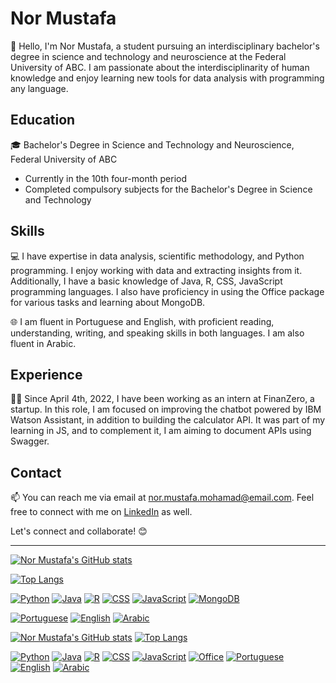 # Nor Mustafa

👋 Hello, I'm Nor Mustafa, a student pursuing an interdisciplinary bachelor's degree in science and technology and neuroscience at the Federal University of ABC. I am passionate about the interdisciplinarity of human knowledge and enjoy learning new tools for data analysis with programming any language.

## Education

🎓 Bachelor's Degree in Science and Technology and Neuroscience, Federal University of ABC

- Currently in the 10th four-month period
- Completed compulsory subjects for the Bachelor's Degree in Science and Technology

## Skills

💻 I have expertise in data analysis, scientific methodology, and Python programming. I enjoy working with data and extracting insights from it. Additionally, I have a basic knowledge of Java, R, CSS, JavaScript programming languages. I also have proficiency in using the Office package for various tasks and learning about MongoDB.

🌐 I am fluent in Portuguese and English, with proficient reading, understanding, writing, and speaking skills in both languages. I am also fluent in Arabic.

## Experience

👩‍💻 Since April 4th, 2022, I have been working as an intern at FinanZero, a startup. In this role, I am focused on improving the chatbot powered by IBM Watson Assistant, in addition to building the calculator API. It was part of my learning in JS, and to complement it, I am aiming to document APIs using Swagger.

## Contact

📫 You can reach me via email at nor.mustafa.mohamad@email.com. Feel free to connect with me on [LinkedIn](https://www.linkedin.com/in/nor-mustafa) as well.

Let's connect and collaborate! 😊

---

[![Nor Mustafa's GitHub stats](https://github-readme-stats.vercel.app/api?username=kibum0622&show_icons=true&theme=radical)](https://github.com/kibum0622)

[![Top Langs](https://github-readme-stats.vercel.app/api/top-langs/?username=kibum0622&layout=compact&theme=radical)](https://github.com/kibum0622)

[![Python](https://img.shields.io/badge/-Python-3776AB?style=flat&logo=python&logoColor=white)](#)
[![Java](https://img.shields.io/badge/-Java-007396?style=flat&logo=java&logoColor=white)](#)
[![R](https://img.shields.io/badge/-R-276DC3?style=flat&logo=r&logoColor=white)](#)
[![CSS](https://img.shields.io/badge/-CSS-1572B6?style=flat&logo=css3&logoColor=white)](#)
[![JavaScript](https://img.shields.io/badge/-JavaScript-F7DF1E?style=flat&logo=javascript&logoColor=black)](#)
[![MongoDB](https://img.shields.io/badge/-MongoDB-47A248?style=flat&logo=mongodb&logoColor=white)](#)

[![Portuguese](https://img.shields.io/badge/-Portuguese-FF4500?style=flat&logoColor=white)](#)
[![English](https://img.shields.io/badge/-English-21759B?style=flat&logoColor=white)](#)
[![Arabic](https://img.shields.io/badge/-Arabic-000000?style=flat&logoColor=white)](#)








[![Nor Mustafa's GitHub stats](https://github-readme-stats.vercel.app/api?username=NorMustafa&show_icons=true&theme=kibum)](https://github.com/NorMustafa)
[![Top Langs](https://github-readme-stats.vercel.app/api/top-langs/?username=NorMustafa&layout=compact&theme=kibum)](https://github.com/NorMustafa)

[![Python](https://img.shields.io/badge/-Python-3776AB?style=flat&logo=python&logoColor=white)](https://www.python.org/)
[![Java](https://img.shields.io/badge/-Java-007396?style=flat&logo=java&logoColor=white)](https://www.java.com/)
[![R](https://img.shields.io/badge/-R-276DC3?style=flat&logo=r&logoColor=white)](https://www.r-project.org/)
[![CSS](https://img.shields.io/badge/-CSS-1572B6?style=flat&logo=css3&logoColor=white)](https://developer.mozilla.org/en-US/docs/Web/CSS)
[![JavaScript](https://img.shields.io/badge/-JavaScript-F7DF1E?style=flat&logo=javascript&logoColor=white)](https://developer.mozilla.org/en-US/docs/Web/JavaScript)
[![Office](https://img.shields.io/badge/-Office-D83B01?style=flat&logo=microsoft-office&logoColor=white)](https://www.microsoft.com/en/microsoft-365)
[![Portuguese](https://img.shields.io/badge/-Portuguese-009ACD?style=flat)](https://en.wikipedia.org/wiki/Portuguese_language)
[![English](https://img.shields.io/badge/-English-21759B?style=flat)](https://en.wikipedia.org/wiki/English_language)
[![Arabic](https://img.shields.io/badge/-Arabic-6495ED?style=flat)](https://en.wikipedia.org/wiki/Arabic)

